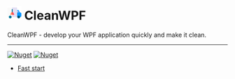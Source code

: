 # ![logo]   CleanWPF


CleanWPF - develop your WPF application quickly and make it clean.

---

[![Nuget](https://img.shields.io/nuget/v/CleanWpf)](https://www.nuget.org/packages/CleanWpf/1.2.1)   [![Nuget](https://img.shields.io/nuget/dt/CleanWpf)](https://www.nuget.org/packages/CleanWpf/1.2.1)


* [Fast start](https://github.com/Skwal98/CleanWPF/blob/main/fast-start.md)

[logo]: https://github.com/Skwal98/CleanWPF/blob/main/plumber%20(1).png "CleanWPF" 
